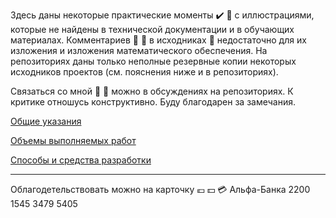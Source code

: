 Здесь даны некоторые практические моменты :heavy_check_mark: :memo: с иллюстрациями, которые не найдены в технической документации и в обучающих материалах. Комментариев :speech_balloon: :blue_book: в исходниках :floppy_disk: недостаточно для их изложения и изложения математического обеспечения. На репозиториях даны только неполные резервные копии некоторых исходников проектов (см. пояснения ниже и в репозиториях).

Связаться со мной :email: :fax: можно в обсуждениях на репозиториях. К критике отношусь конструктивно. Буду благодарен за замечания.

[Общие указания](https://github.com/tsv19su254052/tsv19su254052/blob/main/Common.md)

[Объемы выполняемых работ](https://github.com/tsv19su254052/tsv19su254052/blob/main/Works.md)

[Способы и средства разработки](https://github.com/tsv19su254052/tsv19su254052/blob/main/Languages.md)

----
Облагодетельствовать можно на карточку :euro: :dollar: :credit_card: Альфа-Банка 2200 1545 3479 5405
